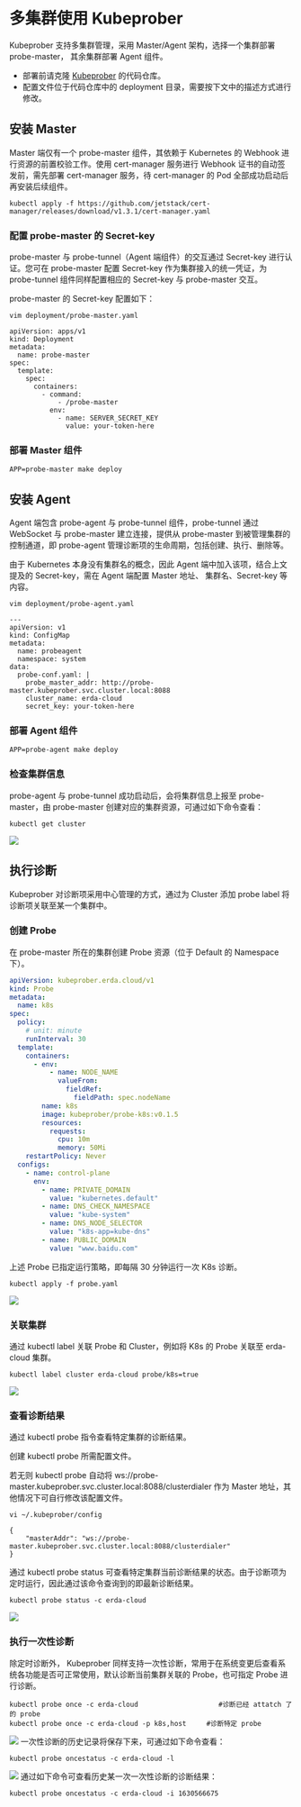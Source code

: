 # 多集群使用 Kubeprober

Kubeprober 支持多集群管理，采用 Master/Agent 架构，选择一个集群部署 probe-master， 其余集群部署 Agent 组件。

* 部署前请克隆 [Kubeprober](https://github.com/erda-project/kubeprober) 的代码仓库。
* 配置文件位于代码仓库中的 deployment 目录，需要按下文中的描述方式进行修改。

## 安装 Master
Master 端仅有一个 probe-master 组件，其依赖于 Kubernetes 的 Webhook 进行资源的前置校验工作。使用 cert-manager 服务进行 Webhook 证书的自动签发前，需先部署 cert-manager 服务，待 cert-manager 的 Pod 全部成功启动后再安装后续组件。

```shell script
kubectl apply -f https://github.com/jetstack/cert-manager/releases/download/v1.3.1/cert-manager.yaml
```
### 配置 probe-master 的 Secret-key  

probe-master 与 probe-tunnel（Agent 端组件）的交互通过 Secret-key 进行认证。您可在 probe-master 配置 Secret-key 作为集群接入的统一凭证，为 probe-tunnel 组件同样配置相应的 Secret-key 与 probe-master 交互。  

probe-master 的 Secret-key 配置如下：

```shell script
vim deployment/probe-master.yaml

apiVersion: apps/v1
kind: Deployment
metadata:
  name: probe-master
spec:
  template:
    spec:
      containers:
        - command:
            - /probe-master
          env:
            - name: SERVER_SECRET_KEY
              value: your-token-here
```
### 部署 Master 组件
```
APP=probe-master make deploy
```
## 安装 Agent
Agent 端包含 probe-agent 与 probe-tunnel 组件，probe-tunnel 通过 WebSocket 与 probe-master 建立连接，提供从 probe-master 到被管理集群的控制通道，即 probe-agent 管理诊断项的生命周期，包括创建、执行、删除等。 

由于 Kubernetes 本身没有集群名的概念，因此 Agent 端中加入该项，结合上文提及的 Secret-key，需在 Agent 端配置 Master 地址、 集群名、Secret-key 等内容。

```shell script
vim deployment/probe-agent.yaml

---
apiVersion: v1
kind: ConfigMap
metadata:
  name: probeagent
  namespace: system
data:
  probe-conf.yaml: |
    probe_master_addr: http://probe-master.kubeprober.svc.cluster.local:8088
    cluster_name: erda-cloud
    secret_key: your-token-here
```
### 部署 Agent 组件
```shell script
APP=probe-agent make deploy
```
### 检查集群信息
probe-agent 与 probe-tunnel 成功启动后，会将集群信息上报至 probe-master，由 probe-master 创建对应的集群资源，可通过如下命令查看：

```
kubectl get cluster
```
![](http://terminus-paas.oss-cn-hangzhou.aliyuncs.com/paas-doc/2021/10/08/904cbeb8-21fb-42bf-8857-594c3630d60b.png)
## 执行诊断
Kubeprober 对诊断项采用中心管理的方式，通过为 Cluster 添加 probe label 将诊断项关联至某一个集群中。

### 创建 Probe
在 probe-master 所在的集群创建 Probe 资源（位于 Default 的 Namespace 下）。  

```yaml
apiVersion: kubeprober.erda.cloud/v1
kind: Probe
metadata:
  name: k8s
spec:
  policy:
    # unit: minute
    runInterval: 30
  template:
    containers:
      - env:
          - name: NODE_NAME
            valueFrom:
              fieldRef:
                fieldPath: spec.nodeName
        name: k8s
        image: kubeprober/probe-k8s:v0.1.5
        resources:
          requests:
            cpu: 10m
            memory: 50Mi
    restartPolicy: Never
  configs:
    - name: control-plane
      env:
        - name: PRIVATE_DOMAIN
          value: "kubernetes.default"
        - name: DNS_CHECK_NAMESPACE
          value: "kube-system"
        - name: DNS_NODE_SELECTOR
          value: "k8s-app=kube-dns"
        - name: PUBLIC_DOMAIN
          value: "www.baidu.com"
```
上述 Probe 已指定运行策略，即每隔 30 分钟运行一次 K8s 诊断。

```shell script
kubectl apply -f probe.yaml
```
![](http://terminus-paas.oss-cn-hangzhou.aliyuncs.com/paas-doc/2021/10/08/2ac2c3fb-d011-48c8-aee4-7321f763f297.png)
### 关联集群
通过 kubectl label 关联 Probe 和 Cluster，例如将 K8s 的 Probe 关联至 erda-cloud 集群。

```shell script
kubectl label cluster erda-cloud probe/k8s=true
```
![](http://terminus-paas.oss-cn-hangzhou.aliyuncs.com/paas-doc/2021/10/08/88a99136-7abc-4afa-b3af-afd0a45def54.png)
### 查看诊断结果
通过 kubectl probe 指令查看特定集群的诊断结果。  

创建 kubectl probe 所需配置文件。

若无则 kubectl probe 自动将 ws://probe-master.kubeprober.svc.cluster.local:8088/clusterdialer 作为 Master 地址，其他情况下可自行修改该配置文件。 

```shell script
vi ~/.kubeprober/config

{
    "masterAddr": "ws://probe-master.kubeprober.svc.cluster.local:8088/clusterdialer"
}
```
通过 kubectl probe status 可查看特定集群当前诊断结果的状态。由于诊断项为定时运行，因此通过该命令查询到的即最新诊断结果。
```shell script
kubectl probe status -c erda-cloud
```
![](http://terminus-paas.oss-cn-hangzhou.aliyuncs.com/paas-doc/2021/10/08/0cf51503-2b49-4ac7-b8c4-fa742fe85546.png)
### 执行一次性诊断
除定时诊断外， Kubeprober 同样支持一次性诊断，常用于在系统变更后查看系统各功能是否可正常使用，默认诊断当前集群关联的 Probe，也可指定 Probe 进行诊断。

```shell script
kubectl probe once -c erda-cloud                    #诊断已经 attatch 了的 probe
kubectl probe once -c erda-cloud -p k8s,host     #诊断特定 probe
```
![](http://terminus-paas.oss-cn-hangzhou.aliyuncs.com/paas-doc/2021/10/08/51d83f8f-cc53-466d-a6ca-444a8ac63b7d.png)
一次性诊断的历史记录将保存下来，可通过如下命令查看：

```
kubectl probe oncestatus -c erda-cloud -l
```
![](http://terminus-paas.oss-cn-hangzhou.aliyuncs.com/paas-doc/2021/10/08/d59be731-0830-4029-96e2-4efc045467fd.png)
通过如下命令可查看历史某一次一次性诊断的诊断结果：

```
kubectl probe oncestatus -c erda-cloud -i 1630566675
```

